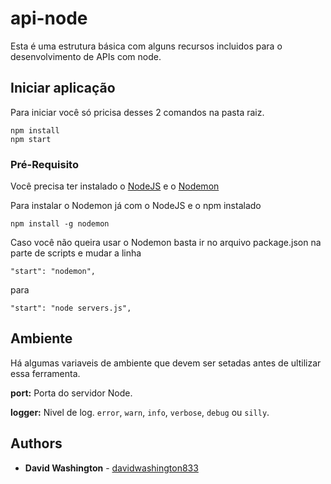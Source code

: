 # api-node

Esta é uma estrutura básica com alguns recursos incluidos para o desenvolvimento de APIs com node.

## Iniciar aplicação

Para iniciar você só pricisa desses 2 comandos na pasta raiz.
```
npm install
npm start
```

### Pré-Requisito

Você precisa ter instalado o [NodeJS](https://nodejs.org/en/) e o [Nodemon](https://github.com/remy/nodemon)

Para instalar o Nodemon já com o NodeJS e o npm instalado
```
npm install -g nodemon
```
Caso você não queira usar o Nodemon basta ir no arquivo package.json na parte de scripts e mudar a linha
```
"start": "nodemon",
```
para
```
"start": "node servers.js",
```

## Ambiente

Há algumas variaveis de ambiente que devem ser setadas antes de ultilizar essa ferramenta.

**port:** Porta do servidor Node.

**logger:** Nivel de log. `error`, `warn`, `info`, `verbose`, `debug` ou `silly`.

## Authors

* **David Washington** - [davidwashington833](https://github.com/DavidWashington833)
